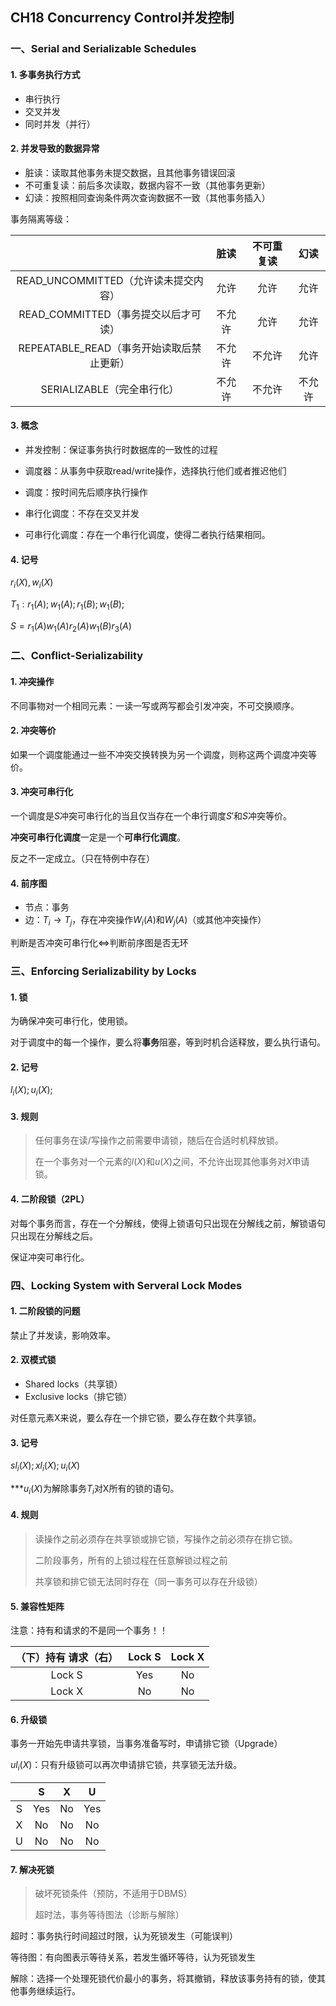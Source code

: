 ## CH18 Concurrency Control并发控制

### 一、Serial and Serializable Schedules

#### 1. 多事务执行方式

- 串行执行
- 交叉并发
- 同时并发（并行）

#### 2. 并发导致的数据异常

- 脏读：读取其他事务未提交数据，且其他事务错误回滚
- 不可重复读：前后多次读取，数据内容不一致（其他事务更新）
- 幻读：按照相同查询条件两次查询数据不一致（其他事务插入）

事务隔离等级：

|                                           |  脏读  | 不可重复读 |  幻读  |
| :---------------------------------------: | :----: | :--------: | :----: |
|   READ_UNCOMMITTED（允许读未提交内容）    |  允许  |    允许    |  允许  |
|   READ_COMMITTED（事务提交以后才可读）    | 不允许 |    允许    |  允许  |
| REPEATABLE_READ（事务开始读取后禁止更新） | 不允许 |   不允许   |  允许  |
|        SERIALIZABLE（完全串行化）         | 不允许 |   不允许   | 不允许 |

 #### 3. 概念

- 并发控制：保证事务执行时数据库的一致性的过程
- 调度器：从事务中获取read/write操作，选择执行他们或者推迟他们

- 调度：按时间先后顺序执行操作
- 串行化调度：不存在交叉并发
- 可串行化调度：存在一个串行化调度，使得二者执行结果相同。

#### 4. 记号

$r_i(X),w_i(X)$

$T_1:r_1(A);w_1(A);r_1(B);w_1(B);$

$S=r_1(A)w_1(A)r_2(A)w_1(B)r_3(A)$

### 二、Conflict-Serializability

#### 1. 冲突操作

不同事物对一个相同元素：一读一写或两写都会引发冲突，不可交换顺序。

#### 2. 冲突等价

如果一个调度能通过一些不冲突交换转换为另一个调度，则称这两个调度冲突等价。

#### 3. 冲突可串行化

一个调度是$S$冲突可串行化的当且仅当存在一个串行调度$S'$和$S$冲突等价。

**冲突可串行化调度**一定是一个**可串行化调度**。

反之不一定成立。（只在特例中存在）

#### 4. 前序图

- 节点：事务
- 边：$T_i\to T_j$，存在冲突操作$W_i(A)$和$W_j(A)$（或其他冲突操作）

判断是否冲突可串行化$\iff$判断前序图是否无环

### 三、Enforcing Serializability by Locks

#### 1. 锁

为确保冲突可串行化，使用锁。

对于调度中的每一个操作，要么将**事务**阻塞，等到时机合适释放，要么执行语句。

#### 2. 记号

$l_i(X);u_i(X);$

#### 3. 规则

> 任何事务在读/写操作之前需要申请锁，随后在合适时机释放锁。
>
> 在一个事务对一个元素的$l(X)$和$u(X)$之间，不允许出现其他事务对$X$申请锁。

#### 4. 二阶段锁（2PL）

对每个事务而言，存在一个分解线，使得上锁语句只出现在分解线之前，解锁语句只出现在分解线之后。

保证冲突可串行化。

### 四、Locking System with Serveral Lock Modes

#### 1. 二阶段锁的问题

禁止了并发读，影响效率。

#### 2. 双模式锁

- Shared locks（共享锁）
- Exclusive locks（排它锁）

对任意元素X来说，要么存在一个排它锁，要么存在数个共享锁。

#### 3. 记号

$sl_i(X);xl_i(X);u_i(X)$

***$u_i(X)$为解除事务$T_i$对X所有的锁的语句。

#### 4. 规则

>读操作之前必须存在共享锁或排它锁，写操作之前必须存在排它锁。
>
>二阶段事务，所有的上锁过程在任意解锁过程之前
>
>共享锁和排它锁无法同时存在（同一事务可以存在升级锁）

#### 5. 兼容性矩阵

注意：持有和请求的不是同一个事务！！

| （下）持有            请求（右） | Lock S | Lock X |
| :------------------------------: | :----: | :----: |
|              Lock S              |  Yes   |   No   |
|              Lock X              |   No   |   No   |

#### 6. 升级锁

事务一开始先申请共享锁，当事务准备写时，申请排它锁（Upgrade）

$ul_i(X)$：只有升级锁可以再次申请排它锁，共享锁无法升级。

|      |  S   |  X   |  U   |
| :--: | :--: | :--: | :--: |
|  S   | Yes  |  No  | Yes  |
|  X   |  No  |  No  |  No  |
|  U   |  No  |  No  |  No  |

#### 7. 解决死锁

>破坏死锁条件（预防，不适用于DBMS）
>
>超时法，事务等待图法（诊断与解除）

超时：事务执行时间超过时限，认为死锁发生（可能误判）

等待图：有向图表示等待关系，若发生循环等待，认为死锁发生

解除：选择一个处理死锁代价最小的事务，将其撤销，释放该事务持有的锁，使其他事务继续运行。

